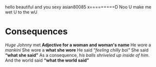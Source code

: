 hello beautiful and you sexy asian80085 x=========D Noo U make me wet U to the wU  

# Consequences
*Huge Johnny*
met
**Adjective for a woman and woman's name**
He wore a *mankini*
She wore a **what she wore**
He said *“feeling chilly boi"*
She said **“what she said”**
As a consequence, *his balls shriveled up inside of him*.
And the world said **“what the world said”**
